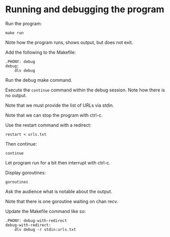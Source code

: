 # Running and debugging the program

Run the program:

```
make run
```

Note how the program runs, shows output, but does not exit.

Add the following to the Makefile:

```
.PHONY: debug
debug:
	dlv debug
```

Run the debug make command.

Execute the `continue` command within the debug session. Note how there is no output.

Note that we must provide the list of URLs via stdin.

Note that we can stop the program with ctrl-c.

Use the restart command with a redirect:

```
restart < urls.txt
```

Then continue:

```
continue
```

Let program run for a bit then interrupt with ctrl-c.

Display goroutines:

```
goroutines
```

Ask the audience what is notable about the output.

Note that there is one goroutine waiting on chan recv.

Update the Makefile command like so:

```
.PHONY: debug-with-redirect
debug-with-redirect:
	dlv debug -r stdin:urls.txt
```

